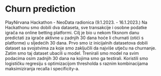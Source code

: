 # Churn prediction
PlayNirvana Hackathon - NeoData radionica (9.1.2023. - 16.1.2023.)
Na Hackathonu smo dobili dva dataseta, sve transakcije i osobne podatke igrača na online betting platformi. Cilj je bio u nekom fiksnom danu predictati za
igrače aktivne u zadnjih 30 dana hoće li churnati (otići s platforme) u sljedećih 30 dana. Prvo smo iz inicijalnih datasetova dobili dataset sa svojstvima
za koje smo zaključili da najviše utječu na churnanje. Zatim smo taj dataset ubacili u model. Trenirali smo model na svim podacima osim zadnjih 30 dana na
kojima smo ga testirali. Koristili smo logističku regresiju s optimizacijom thresholda s raznim kombinacijama maksimiziranja recalla i specificity-a.
